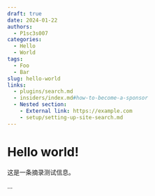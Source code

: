 ```yaml
---
draft: true 
date: 2024-01-22
authors:
  - P1sc3s007
categories:
  - Hello
  - World
tags:
  - Foo
  - Bar
slug: hello-world
links:
  - plugins/search.md
  - insiders/index.md#how-to-become-a-sponsor
  - Nested section:
    - External link: https://example.com
    - setup/setting-up-site-search.md
---
```


# Hello world!

这是一条摘录测试信息。

<!-- more -->
...
